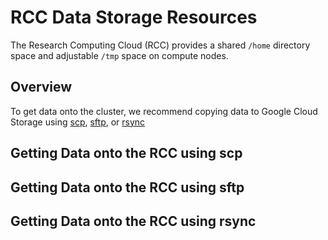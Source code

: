 # RCC Data Storage Resources

The Research Computing Cloud (RCC) provides a shared `/home` directory space and adjustable `/tmp` space on compute nodes. 

## Overview
To get data onto the cluster, we recommend copying data to Google Cloud Storage using [scp](), [sftp](), or [rsync]()


## Getting Data onto the RCC using scp

## Getting Data onto the RCC using sftp

## Getting Data onto the RCC using rsync
